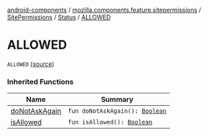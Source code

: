 [android-components](../../../index.md) / [mozilla.components.feature.sitepermissions](../../index.md) / [SitePermissions](../index.md) / [Status](index.md) / [ALLOWED](./-a-l-l-o-w-e-d.md)

# ALLOWED

`ALLOWED` [(source)](https://github.com/mozilla-mobile/android-components/blob/master/components/feature/sitepermissions/src/main/java/mozilla/components/feature/sitepermissions/SitePermissions.kt#L26)

### Inherited Functions

| Name | Summary |
|---|---|
| [doNotAskAgain](do-not-ask-again.md) | `fun doNotAskAgain(): `[`Boolean`](https://kotlinlang.org/api/latest/jvm/stdlib/kotlin/-boolean/index.html) |
| [isAllowed](is-allowed.md) | `fun isAllowed(): `[`Boolean`](https://kotlinlang.org/api/latest/jvm/stdlib/kotlin/-boolean/index.html) |
